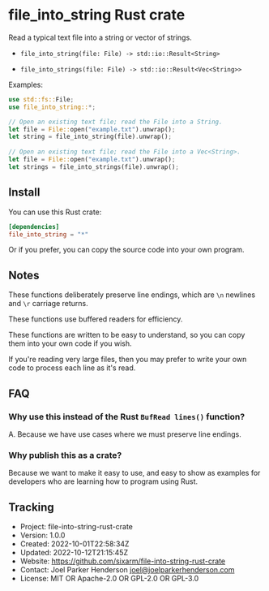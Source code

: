 # file_into_string Rust crate

Read a typical text file into a string or vector of strings.

* `file_into_string(file: File) -> std::io::Result<String>`

* `file_into_strings(file: File) -> std::io::Result<Vec<String>>`

Examples:

```rust
use std::fs::File;
use file_into_string::*;

// Open an existing text file; read the File into a String.
let file = File::open("example.txt").unwrap();
let string = file_into_string(file).unwrap();
 
// Open an existing text file; read the File into a Vec<String>.
let file = File::open("example.txt").unwrap();
let strings = file_into_strings(file).unwrap();
```

## Install

You can use this Rust crate:

```toml
[dependencies]
file_into_string = "*"
```

Or if you prefer, you can copy the source code into your own program.

## Notes

These functions deliberately preserve line endings,
which are `\n` newlines and `\r` carriage returns.

These functions use buffered readers for efficiency.

These functions are written to be easy to understand,
so you can copy them into your own code if you wish.

If you're reading very large files, then you may prefer
to write your own code to process each line as it's read.

## FAQ

### Why use this instead of the Rust `BufRead lines()` function?

A. Because we have use cases where we must preserve line endings.

### Why publish this as a crate?

Because we want to make it easy to use, and easy to show as examples
for developers who are learning how to program using Rust.


## Tracking

* Project: file-into-string-rust-crate
* Version: 1.0.0
* Created: 2022-10-01T22:58:34Z
* Updated: 2022-10-12T21:15:45Z
* Website: https://github.com/sixarm/file-into-string-rust-crate
* Contact: Joel Parker Henderson <joel@joelparkerhenderson.com>
* License: MIT OR Apache-2.0 OR GPL-2.0 OR GPL-3.0
